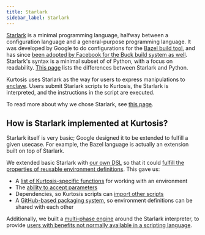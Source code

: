 ```yaml
---
title: Starlark
sidebar_label: Starlark
---
```


[Starlark](https://github.com/bazelbuild/starlark) is a minimal programming language, halfway between a configuration language and a general-purpose programming language. It was developed by Google to do configurations for the [Bazel build tool](https://bazel.build/rules/language), and has since [been adopted by Facebook for the Buck build system as well](https://github.com/facebookexperimental/starlark-rust). Starlark's syntax is a minimal subset of of Python, with a focus on readability. [This page](https://bazel.build/rules/language#differences_with_python) lists the differences between Starlark and Python.

Kurtosis uses Starlark as the way for users to express manipulations to [enclave][enclaves-reference]. Users submit Starlark scripts to Kurtosis, the Starlark is interpreted, and the instructions in the script are executed.

To read more about why we chose Starlark, see [this page][why-kurtosis-starlark].

How is Starlark implemented at Kurtosis?
----------------------------------------
Starlark itself is very basic; Google designed it to be extended to fulfill a given usecase. For example, the Bazel language is actually an extension built on top of Starlark. 

We extended basic Starlark with [our own DSL](../starlark-reference/index.md) so that it could [fulfill the properties of reusable environment definitions](../explanations/reusable-environment-definitions.md). This gave us:

- A [list of Kurtosis-specific functions][starlark-reference] for working with an environment
- The [ability to accept parameters][run-args-reference]
- Dependencies, so Kurtosis scripts can [import other scripts][locators-reference]
- A [GitHub-based packaging system](./packages.md), so environment definitions can be shared with each other

Additionally, we built a [multi-phase engine][multi-phase-runs-reference] around the Starlark interpreter, to provide [users with benefits not normally available in a scripting language][multi-phase-runs-explanation].

<!--------------- ONLY LINKS BELOW HERE --------------------------->
[enclaves-reference]: ./enclaves.md
[why-kurtosis-starlark]: ../explanations/why-kurtosis-starlark.md
[starlark-reference]: ../starlark-reference/index.md
[run-args-reference]: ./packages.md#arguments
[locators-reference]: ./locators.md
[multi-phase-runs-reference]: ../concepts-reference/multi-phase-runs.md
[multi-phase-runs-explanation]: ../explanations/why-multi-phase-runs.md
